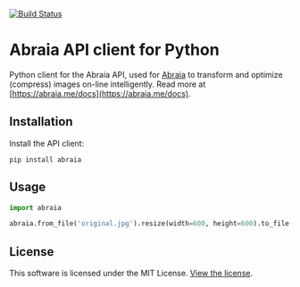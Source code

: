 [![Build Status](https://travis-ci.org/abraia/abraia-python.svg)](https://travis-ci.org/abraia/abraia-python)

# Abraia API client for Python

Python client for the Abraia API, used for [Abraia](https://abraia.me) to transform
and optimize (compress) images on-line intelligently. Read more at [https://abraia.me/docs](https://abraia.me/docs).

## Installation

Install the API client:

```
pip install abraia
```

## Usage

```python
import abraia

abraia.from_file('original.jpg').resize(width=600, height=600).to_file('resized.jpg')
```

## License

This software is licensed under the MIT License. [View the license](LICENSE).
